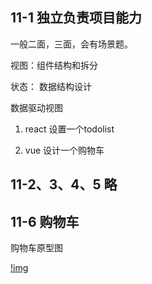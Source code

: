 ## 11-1 独立负责项目能力

一般二面，三面，会有场景题。

视图：组件结构和拆分

状态： 数据结构设计

数据驱动视图

1. react 设置一个todolist

2. vue 设计一个购物车


## 11-2、3、4、5 略

## 11-6 购物车

购物车原型图

[!img]()